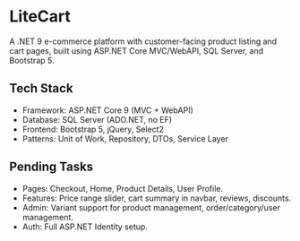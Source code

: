 # LiteCart
A .NET 9 e-commerce platform with customer-facing product listing and cart pages, built using ASP.NET Core MVC/WebAPI, SQL Server, and Bootstrap 5.

## Tech Stack
- Framework: ASP.NET Core 9 (MVC + WebAPI)
- Database: SQL Server (ADO.NET, no EF)
- Frontend: Bootstrap 5, jQuery, Select2
- Patterns: Unit of Work, Repository, DTOs, Service Layer

## Pending Tasks
- Pages: Checkout, Home, Product Details, User Profile.
- Features: Price range slider, cart summary in navbar, reviews, discounts.
- Admin: Variant support for product management, order/category/user management.
- Auth: Full ASP.NET Identity setup.

